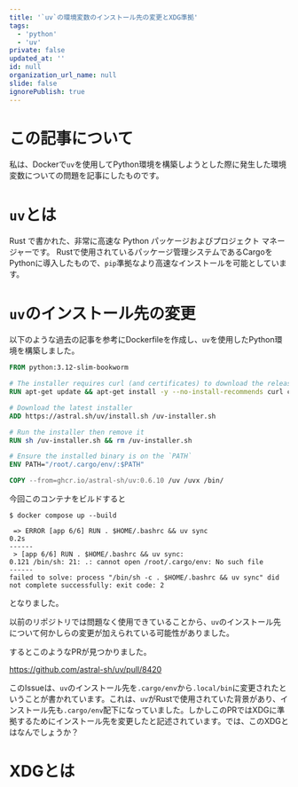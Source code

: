 ```yaml
---
title: '`uv`の環境変数のインストール先の変更とXDG準拠'
tags:
  - 'python'
  - 'uv'
private: false
updated_at: ''
id: null
organization_url_name: null
slide: false
ignorePublish: true
---
```


# この記事について
私は、Dockerで`uv`を使用してPython環境を構築しようとした際に発生した環境変数についての問題を記事にしたものです。

# `uv`とは
Rust で書かれた、非常に高速な Python パッケージおよびプロジェクト マネージャーです。
Rustで使用されているパッケージ管理システムであるCargoをPythonに導入したもので、`pip`準拠なより高速なインストールを可能としています。

# `uv`のインストール先の変更
以下のような過去の記事を参考にDockerfileを作成し、`uv`を使用したPython環境を構築しました。
```Dockerfile
FROM python:3.12-slim-bookworm

# The installer requires curl (and certificates) to download the release archive
RUN apt-get update && apt-get install -y --no-install-recommends curl ca-certificates

# Download the latest installer
ADD https://astral.sh/uv/install.sh /uv-installer.sh

# Run the installer then remove it
RUN sh /uv-installer.sh && rm /uv-installer.sh

# Ensure the installed binary is on the `PATH`
ENV PATH="/root/.cargo/env/:$PATH"

COPY --from=ghcr.io/astral-sh/uv:0.6.10 /uv /uvx /bin/
```

今回このコンテナをビルドすると
```
$ docker compose up --build

 => ERROR [app 6/6] RUN . $HOME/.bashrc && uv sync                                                                                0.2s
------                                                                                                                                 
 > [app 6/6] RUN . $HOME/.bashrc && uv sync:
0.121 /bin/sh: 21: .: cannot open /root/.cargo/env: No such file
------
failed to solve: process "/bin/sh -c . $HOME/.bashrc && uv sync" did not complete successfully: exit code: 2
```
となりました。

以前のリポジトリでは問題なく使用できていることから、`uv`のインストール先について何かしらの変更が加えられている可能性がありました。

するとこのようなPRが見つかりました。

https://github.com/astral-sh/uv/pull/8420

このIssueは、`uv`のインストール先を`.cargo/env`から`.local/bin`に変更されたということが書かれています。これは、`uv`がRustで使用されていた背景があり、インストール先も`.cargo/env`配下になっていました。しかしこのPRではXDGに準拠するためにインストール先を変更したと記述されています。では、このXDGとはなんでしょうか？

# XDGとは



